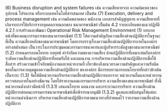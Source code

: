 (6) Business disruption and system failures เช่น ความเสียหายจาก
ความล้มเหลวของอุปกรณ์ โปรแกรม หรือระบบเทคโนโลยีสารสนเทศ เป็นต้น
(7) Execution, delivery and process management เช่น ความผิดพลาดของ
พนักงาน เอกสารสําคัญสูญหาย ความเสียหายที่เกิดจากการใช้บริการจากบุคคลภายนอกของ
ธนาคารพาณิชย์ เป็นต้น
4.2 รายละเอียดของแนวปฏิบัติ
4.2.1 การสร้างและพัฒนา Operational Risk Management Environment
(1) บทบาทหน้าที่ของคณะกรรมการของธนาคารพาณิชย์
(1.1) ให้ความสำคัญกับความเสี่ยงด้านปฏิบัติการในฐานะที่เป็น
ความเสี่ยงหลักของธนาคารพาณิชย์ โดยการบรรจุเรื่องความเสี่ยงด้านปฏิบัติการภายในองค์กร
อย่างสม่ำเสมอ
เป็นวาระในการประชุมคณะกรรมการธนาคารและผู้บริหารระดับสูงของธนาคารพาณิชย์
(1.2) กําหนดกรอบนโยบาย กลยุทธ์ คําจํากัดความของความเสี่ยง
ด้านปฏิบัติการที่เหมาะสมกับองค์กร ระดับความเสี่ยงด้านปฏิบัติการที่ยอมรับได้ และแผนงาน
การบริหารความเสี่ยงด้านปฏิบัติการเพื่อใช้สื่อสาร สร้างความเข้าใจกับพนักงานและหน่วยงานที่
เกี่ยวข้องถึงแนวทางความสำคัญและความรับผิดชอบในการควบคุมดูแลความเสี่ยงด้านปฏิบัติการ
ขององค์กร มีการทบทวนกรอบนโยบายที่กล่าวข้างต้นเป็นระยะ
(1.3) จัดให้มีหน่วยงานบริหารความเสี่ยงด้านปฏิบัติการแยกจาก
หน่วยงานอื่นและหน่วยงานตรวจสอบภายในอย่างชัดเจน โดยให้รายงานคณะกรรมการบริหาร
ความเสี่ยงของธนาคารพาณิชย์ ทั้งนี้ หน่วยงานดังกล่าวมีหน้าที่
(1.3.1) เสนอนโยบาย แผนงาน และกระบวนการบริหาร
ความเสี่ยงด้านปฏิบัติการต่อคณะกรรมการธนาคารพาณิชย์เพื่อพิจารณาอนุมัติ
(1.3.2) ดูแลและสนับสนุนให้แต่ละหน่วยงานดำเนินการ
บริหารความเสี่ยงด้านปฏิบัติการตามแนวทางที่กำหนดไว้
รายงานความเสี่ยงด้านปฏิบัติการ
